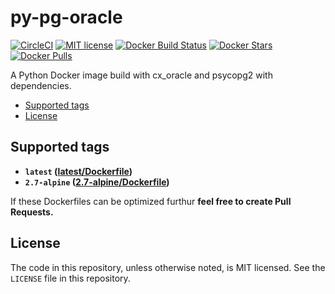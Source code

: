# py-pg-oracle

[![CircleCI](https://img.shields.io/circleci/project/github/RedSparr0w/node-csgo-parser.svg?style=flat-square)](https://circleci.com/gh/devilrancy/py-pg-oracle)
[![MIT license](https://img.shields.io/badge/License-MIT-blue.svg)](https://lbesson.mit-license.org/)
[![Docker Build Status](https://img.shields.io/docker/build/jrottenberg/ffmpeg.svg?style=flat-square)](https://hub.docker.com/r/devilrancy/py-pg-oracle/)
[![Docker Stars](https://img.shields.io/docker/stars/devilrancy/py-pg-oracle.svg)](https://hub.docker.com/r/devilrancy/py-pg-oracle/)
[![Docker Pulls](https://img.shields.io/docker/pulls/devilrancy/py-pg-oracle.svg)](https://hub.docker.com/r/devilrancy/py-pg-oracle/)

A Python Docker image build with cx_oracle and psycopg2 with dependencies.
 
<!-- MDTOC maxdepth:6 firsth1:0 numbering:0 flatten:0 bullets:1 updateOnSave:1 -->

- [Supported tags](#supported-tags)
- [License](#license)

<!-- /MDTOC -->

## Supported tags
* **`latest` ([latest/Dockerfile](https://github.com/devilrancy/py-pg-oracle/blob/master/Dockerfile))** 
* **`2.7-alpine` ([2.7-alpine/Dockerfile](https://github.com/devilrancy/py-pg-oracle/blob/2.7-alpine/Dockerfile))**

If these Dockerfiles can be optimized furthur **feel free to create Pull Requests.**

## License
The code in this repository, unless otherwise noted, is MIT licensed. See the `LICENSE` file in this repository.
